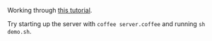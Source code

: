 Working through [this tutorial](http://blog.modulus.io/nodejs-and-hapi-create-rest-api).

Try starting up the server with `coffee server.coffee` and running `sh demo.sh`.

